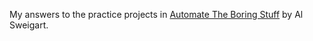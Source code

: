 My answers to the practice projects in [Automate The Boring Stuff](https://automatetheboringstuff.com/) by Al Sweigart.
